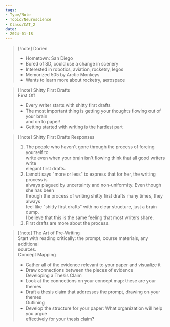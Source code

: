 ```yaml
---
tags:  
- Type/Note  
- Topic/Neuroscience  
- Class/CAT_2  
date:  
- 2024-01-18  
---
```

  
> [!note] Dorien  
> - Hometown: San Diego  
> - Bored of SD, could use a change in scenery  
> - Interested in robotics, aviation, rocketry, legos  
> - Memorized 505 by Arctic Monkeys  
> - Wants to learn more about rocketry, aerospace  
  
> [!note] Shitty First Drafts  
> First Off  
> - Every writer starts with shitty first drafts  
> - The most important thing is getting your thoughts flowing out of your brain  
>   and on to paper!  
> - Getting started with writing is the hardest part  
  
> [!note] Shitty First Drafts Responses  
> 1. The people who haven't gone through the process of forcing yourself to  
>    write even when your brain isn't flowing think that all good writers write  
>    elegant first drafts.  
> 2. Lamott says "more or less" to express that for her, the writing process is  
>    always plagued by uncertainty and non-uniformity. Even though she has been  
>    through the process of writing shitty first drafts many times, they always  
>    feel like "shitty first drafts" with no clear structure, just a brain dump.  
>    I believe that this is the same feeling that most writers share.  
> 3. First drafts are more about the process.  
  
> [!note] The Art of Pre-Writing  
> Start with reading critically: the prompt, course materials, any additional  
> sources.  
> Concept Mapping  
> - Gather all of the evidence relevant to your paper and visualize it  
> - Draw connections between the pieces of evidence  
> Developing a Thesis Claim  
> - Look at the connections on your concept map: these are your themes  
> - Draft a thesis claim that addresses the prompt, drawing on your themes  
> Outlining  
> - Develop the structure for your paper: What organization will help you argue  
>   effectively for your thesis claim?  
  
